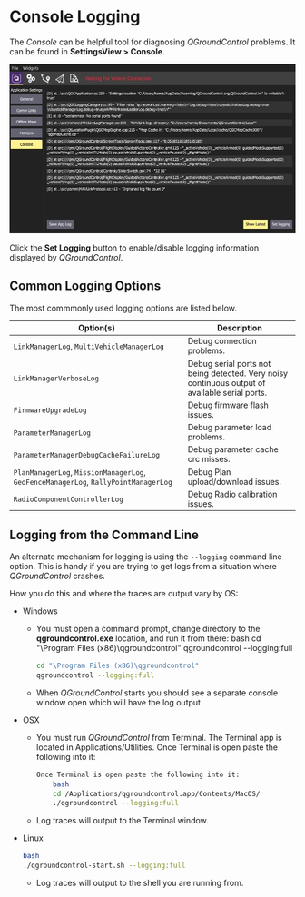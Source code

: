 # Console Logging

The _Console_ can be helpful tool for diagnosing _QGroundControl_ problems. It can be found in **SettingsView > Console**.

![Console logging](../../../assets/support/console.jpg)

Click the **Set Logging** button to enable/disable logging information displayed by _QGroundControl_.

## Common Logging Options

The most commmonly used logging options are listed below.

| Option(s)                                                                           | Description                                                                                    |
| ----------------------------------------------------------------------------------- | ---------------------------------------------------------------------------------------------- |
| `LinkManagerLog`, `MultiVehicleManagerLog`                                          | Debug connection problems.                                                                     |
| `LinkManagerVerboseLog`                                                             | Debug serial ports not being detected. Very noisy continuous output of available serial ports. |
| `FirmwareUpgradeLog`                                                                | Debug firmware flash issues.                                                                   |
| `ParameterManagerLog`                                                               | Debug parameter load problems.                                                                 |
| `ParameterManagerDebugCacheFailureLog`                                              | Debug parameter cache crc misses.                                                              |
| `PlanManagerLog`, `MissionManagerLog`, `GeoFenceManagerLog`, `RallyPointManagerLog` | Debug Plan upload/download issues.                                                             |
| `RadioComponentControllerLog`                                                       | Debug Radio calibration issues.                                                                |

## Logging from the Command Line

An alternate mechanism for logging is using the `--logging` command line option. This is handy if you are trying to get logs from a situation where _QGroundControl_ crashes.

How you do this and where the traces are output vary by OS:

- Windows

  - You must open a command prompt, change directory to the **qgroundcontrol.exe** location, and run it from there:
    bash
    cd "\Program Files (x86)\qgroundcontrol"
    qgroundcontrol --logging:full

    ```sh
    cd "\Program Files (x86)\qgroundcontrol"
    qgroundcontrol --logging:full
    ```

  - When _QGroundControl_ starts you should see a separate console window open which will have the log output

- OSX

  - You must run _QGroundControl_ from Terminal. The Terminal app is located in Applications/Utilities. Once Terminal is open paste the following into it:

    ```sh
    Once Terminal is open paste the following into it:
        bash
        cd /Applications/qgroundcontrol.app/Contents/MacOS/
        ./qgroundcontrol --logging:full
    ```

  - Log traces will output to the Terminal window.

- Linux

  ```sh
  bash
  ./qgroundcontrol-start.sh --logging:full
  ```

  - Log traces will output to the shell you are running from.
